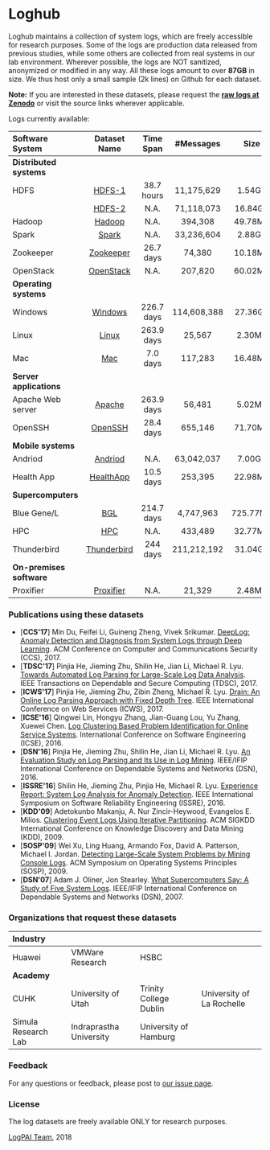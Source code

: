 # Loghub
Loghub maintains a collection of system logs, which are freely accessible for research purposes. Some of the logs are production data released from previous studies, while some others are collected from real systems in our lab environment. Wherever possible, the logs are NOT sanitized, anonymized or modified in any way. All these logs amount to over **87GB** in size. We thus host only a small sample (2k lines) on Github for each dataset. 

**Note:** If you are interested in these datasets, please request the **[raw logs at Zenodo](https://doi.org/10.5281/zenodo.1144100)** or visit the source links wherever applicable.

Logs currently available:

| Software System          |         Dataset Name         | Time Span  |  #Messages  |   Size   | Compressed (.tar.gz) | Source Link | 
| :----------------------- | :--------------------------: | :--------: | :---------: | :------: | :------------------: | :------------------: |
| **Distributed systems**     |                              |            |             |          |                      |
| HDFS                     |   [HDFS-1](./HDFS/HDFS-1)    | 38.7 hours | 11,175,629  |  1.54GB  |       152.01MB       | [Link](http://iiis.tsinghua.edu.cn/~weixu/sospdata.html) |
|                          |   [HDFS-2](./HDFS/HDFS-2)    |    N.A.    | 71,118,073  | 16.84GB  |       877.38MB       |
| Hadoop                   |      [Hadoop](./Hadoop)      |    N.A.    |   394,308   | 49.78MB  |        2.50MB        |
| Spark                    |       [Spark](./Spark)       |    N.A.    | 33,236,604  |  2.88GB  |       179.18MB       |
| Zookeeper                |   [Zookeeper](./Zookeeper)   | 26.7 days  |   74,380    | 10.18MB  |        452KB         |
| OpenStack                    |       [OpenStack](./OpenStack)       |    N.A.    | 207,820  |  60.02MB  |       5.27MB       | [Link](http://www.cs.utah.edu/~mind/papers/deeplog_misc.html) |
| **Operating systems**    |                              |            |             |          |                      |
| Windows                  |     [Windows](./Windows)     | 226.7 days | 114,608,388 | 27.36GB  |        1.63GB        |
| Linux                    |       [Linux](./Linux)       | 263.9 days |   25,567    |  2.30MB  |        228KB         |
| Mac                      |         [Mac](./Mac)         |  7.0 days  |   117,283   | 16.48MB  |        1.46MB        |
| **Server applications**     |                              |            |             |          |                      |
| Apache Web server        |      [Apache](./Apache)      | 263.9 days |   56,481    |  5.02MB  |        260KB         |
| OpenSSH                  |     [OpenSSH](./OpenSSH)     | 28.4 days  |   655,146   | 71.70MB  |        4.49MB        |
| **Mobile systems**       |                              |            |             |          |                      |
| Andriod                  |     [Andriod](./Andriod)     |    N.A.    | 63,042,037  |  7.00GB  |       825.57MB       |
| Health App               |   [HealthApp](./HealthApp)   | 10.5 days  |   253,395   | 22.98MB  |        2.24MB        |
| **Supercomputers**       |                              |            |             |          |                      |
| Blue Gene/L              |         [BGL](./BGL)         | 214.7 days |  4,747,963  | 725.77MB |       61.46MB        | [Link](https://www.usenix.org/cfdr-data)
| HPC                      |         [HPC](./HPC)         |    N.A.    |   433,489   | 32.77MB  |        3.21MB        |
| Thunderbird              | [Thunderbird](./Thunderbird) |  244 days  | 211,212,192 | 31.04GB  |        1.97GB        |
| **On-premises software** |                              |            |             |          |                      |
| Proxifier                |   [Proxifier](./Proxifier)   |    N.A.    |   21,329    |  2.48MB  |        172KB         |

 
### Publications using these datasets
+ [**CCS'17**] Min Du, Feifei Li, Guineng Zheng, Vivek Srikumar. [DeepLog: Anomaly Detection and Diagnosis from System Logs through Deep Learning](https://acmccs.github.io/papers/p1285-duA.pdf). ACM Conference on Computer and Communications Security (CCS), 2017.
+ [**TDSC'17**] Pinjia He, Jieming Zhu, Shilin He, Jian Li, Michael R. Lyu. [Towards Automated Log Parsing for Large-Scale Log Data Analysis](http://jiemingzhu.github.io/pub/pjhe_tdsc2017.pdf). IEEE Transactions on Dependable and Secure Computing (TDSC), 2017.
+ [**ICWS'17**] Pinjia He, Jieming Zhu, Zibin Zheng, Michael R. Lyu. [Drain: An Online Log Parsing Approach with Fixed Depth Tree](http://jiemingzhu.github.io/pub/pjhe_icws2017.pdf). IEEE International Conference on Web Services (ICWS), 2017.
+ [**ICSE'16**] Qingwei Lin, Hongyu Zhang, Jian-Guang Lou, Yu Zhang, Xuewei Chen. [Log Clustering Based Problem Identification for Online Service Systems](http://ieeexplore.ieee.org/document/7883294/). International Conference on Software Engineering (ICSE), 2016.
+ [**DSN'16**] Pinjia He, Jieming Zhu, Shilin He, Jian Li, Michael R. Lyu. [An Evaluation Study on Log Parsing and Its Use in Log Mining](http://jiemingzhu.github.io/pub/pjhe_dsn2016.pdf). IEEE/IFIP International Conference on Dependable Systems and Networks (DSN), 2016.
+ [**ISSRE'16**] Shilin He, Jieming Zhu, Pinjia He, Michael R. Lyu. [Experience Report: System Log Analysis for Anomaly Detection](http://jiemingzhu.github.io/pub/slhe_issre2016.pdf). IEEE International Symposium on Software Reliability Engineering (ISSRE), 2016.
+ [**KDD'09**] Adetokunbo Makanju, A. Nur Zincir-Heywood, Evangelos E. Milios. [Clustering Event Logs Using Iterative Partitioning](http://citeseerx.ist.psu.edu/viewdoc/download?doi=10.1.1.503.7668&rep=rep1&type=pdf). ACM SIGKDD International Conference on Knowledge Discovery and Data Mining (KDD), 2009.
+ [**SOSP'09**] Wei Xu, Ling Huang, Armando Fox, David A. Patterson, Michael I. Jordan. [Detecting Large-Scale System Problems by Mining Console Logs](https://www.sigops.org/sosp/sosp09/papers/xu-sosp09.pdf). ACM Symposium on Operating Systems Principles (SOSP), 2009. 
+ [**DSN'07**] Adam J. Oliner, Jon Stearley. [What Supercomputers Say: A Study of Five System Logs](http://ieeexplore.ieee.org/document/4273008/). IEEE/IFIP International Conference on Dependable Systems and Networks (DSN), 2007.


### Organizations that request these datasets
| Industry | | | | 
| :--- | :--- | :--- | :--- |
| Huawei | VMWare Research | HSBC | 
| **Academy** | | | | 
| CUHK | University of Utah | Trinity College Dublin | University of La Rochelle| 
| Simula Research Lab | Indraprastha University | University of Hamburg| |



### Feedback
For any questions or feedback, please post to [our issue page](https://github.com/logpai/loghub/issues).

### License
The log datasets are freely available ONLY for research purposes. 

[LogPAI Team](https://github.com/orgs/logpai/people), 2018

